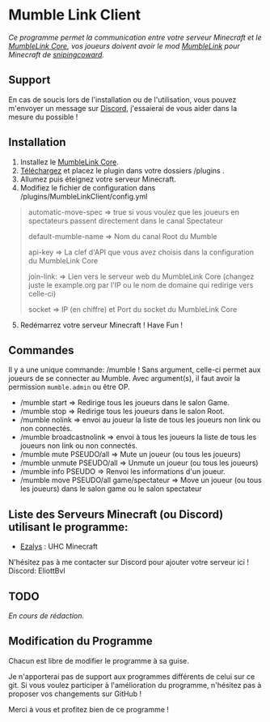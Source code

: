 # Mumble Link Client
*Ce programme permet la communication entre votre serveur Minecraft et le [MumbleLink Core](https://github.com/EliottBovel/MumbleLinkCore), vos joueurs doivent avoir le mod [MumbleLink](https://legacy.curseforge.com/minecraft/mc-mods/mumblelink) pour Minecraft de [snipingcoward](https://legacy.curseforge.com/members/snipingcoward).*
## Support
En cas de soucis lors de l'installation ou de l'utilisation, vous pouvez m'envoyer un message sur [Discord](https://discord.ezalys.fr), j'essaierai de vous aider dans la mesure du possible !

## Installation
1. Installez le [MumbleLink Core](https://github.com/EliottBovel/MumbleLinkCore).
2. [Téléchargez](https://github.com/EliottBovel/MumbleLinkClient/releases) et placez le plugin dans votre dossiers /plugins .
3.  Allumez puis éteignez votre serveur Minecraft.
4. Modifiez le fichier de configuration dans /plugins/MumbleLinkClient/config.yml

> automatic-move-spec => true si vous voulez que les joueurs en spectateurs passent directement dans le canal Spectateur
> 
> default-mumble-name => Nom du canal Root du Mumble
> 
> api-key => La clef d'API que vous avez choisis dans la configuration du MumbleLink Core
> 
> join-link: => Lien vers le serveur web du MumbleLink Core (changez juste le example.org par l'IP ou le nom de domaine qui redirige vers celle-ci)
>
> socket => IP (en chiffre) et Port du socket du MumbleLink Core

5. Redémarrez votre serveur Minecraft ! Have Fun !

## Commandes
Il y a une unique commande: /mumble ! 
Sans argument, celle-ci permet aux joueurs de se connecter au Mumble.
Avec argument(s), il faut avoir la permission `mumble.admin` ou être OP.

- /mumble start => Redirige tous les joueurs dans le salon Game.
- /mumble stop => Redirige tous les joueurs dans le salon Root.
- /mumble nolink => envoi au joueur la liste de tous les joueurs non link ou non connectés.
- /mumble broadcastnolink => envoi à tous les joueurs la liste de tous les joueurs non link ou non connectés.
- /mumble mute PSEUDO/all => Mute un joueur (ou tous les joueurs)
- /mumble unmute PSEUDO/all => Unmute un joueur (ou tous les joueurs)
- /mumble info PSEUDO => Renvoi les informations d'un joueur.
- /mumble move PSEUDO/all game/spectateur => Move un joueur (ou tous les joueurs) dans le salon game ou le salon spectateur

## Liste des Serveurs Minecraft (ou Discord) utilisant le programme:

 - [Ezalys](http://discord.ezalys.fr) : UHC Minecraft

N'hésitez pas à me contacter sur Discord pour ajouter votre serveur ici ! Discord: EliottBvl

## TODO 
*En cours de rédaction.*

## Modification du Programme
Chacun est libre de modifier le programme à sa guise.

Je n'apporterai pas de support aux programmes différents de celui sur ce git.
Si vous voulez participer à l'amélioration du programme, n'hésitez pas à proposer vos changements sur GitHub !

Merci à vous et profitez bien de ce programme !

    


